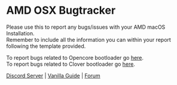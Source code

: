 # AMD OSX Bugtracker

Please use this to report any bugs/issues with your AMD macOS Installation.<br>
Remember to include all the information you can within your report following the template provided.
<br>

To report bugs related to Opencore bootloader go [here](https://github.com/acidanthera/bugtracker).<br>
To report bugs related to Clover bootloader go [here](https://github.com/CloverHackyColor/CloverBootloader/issues).
<br>

[Discord Server](https://discord.gg/VypMs8a) |
[Vanilla Guide](https://vanilla.amd-osx.com) |
[Forum](https://forum.amd-osx.com)
